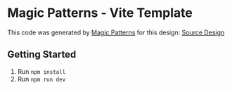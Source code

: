 # Magic Patterns - Vite Template

This code was generated by [Magic Patterns](https://magicpatterns.com) for this design: [Source Design](https://magicpatterns.com/c/kZ1j7H4PUYrjNhndxGyZ3L)

## Getting Started

1. Run `npm install`
2. Run `npm run dev`
